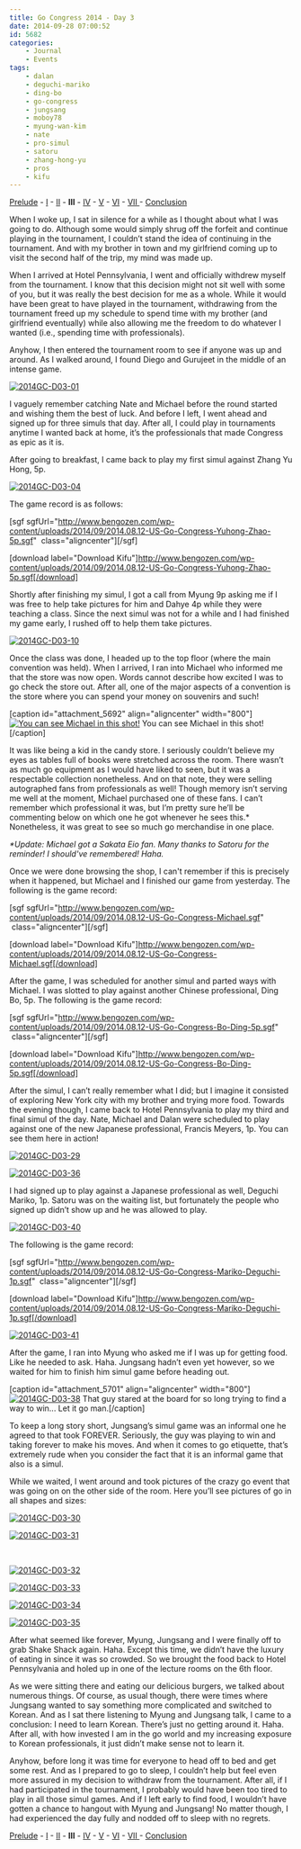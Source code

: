 ```yaml
---
title: Go Congress 2014 - Day 3
date: 2014-09-28 07:00:52
id: 5682
categories:
	- Journal
	- Events
tags:
	- dalan
	- deguchi-mariko
	- ding-bo
	- go-congress
	- jungsang
	- moboy78
	- myung-wan-kim
	- nate
	- pro-simul
	- satoru
	- zhang-hong-yu
	- pros
	- kifu
---
```


[Prelude](http://www.bengozen.com/go-congress-2014-prelude/ "Go Congress 2014 — Prelude") - [I](http://www.bengozen.com/go-congress-2014-day-1/ "Go Congress 2014 — Day 1") - [II](http://www.bengozen.com/go-congress-2014-day-2/ "Go Congress 2014 — Day 2") - **III** - [IV](http://www.bengozen.com/go-congress-2014-day-4/ "Go Congress 2014 — Day 4") - [V](http://www.bengozen.com/go-congress-2014-day-5/ "Go Congress 2014 — Day 5") - [VI](http://www.bengozen.com/go-congress-2014-day-6/ "Go Congress 2014 — Day 6") - [VII ](http://www.bengozen.com/go-congress-2014-day-7/ "Go Congress 2014 — Day 7")- [Conclusion](http://www.bengozen.com/go-congress-2014-conclusion/ "Go Congress 2014 — Conclusion")

When I woke up, I sat in silence for a while as I thought about what I was going to do. Although some would simply shrug off the forfeit and continue playing in the tournament, I couldn’t stand the idea of continuing in the tournament. And with my brother in town and my girlfriend coming up to visit the second half of the trip, my mind was made up.

When I arrived at Hotel Pennsylvania, I went and officially withdrew myself from the tournament. I know that this decision might not sit well with some of you, but it was really the best decision for me as a whole. While it would have been great to have played in the tournament, withdrawing from the tournament freed up my schedule to spend time with my brother (and girlfriend eventually) while also allowing me the freedom to do whatever I wanted (i.e., spending time with professionals).

Anyhow, I then entered the tournament room to see if anyone was up and around. As I walked around, I found Diego and Gurujeet in the middle of an intense game.

[![2014GC-D03-01](http://www.bengozen.com/wp-content/uploads/2014/09/2014GC-D03-01.jpg)](http://www.bengozen.com/wp-content/uploads/2014/09/2014GC-D03-01.jpg)

I vaguely remember catching Nate and Michael before the round started and wishing them the best of luck. And before I left, I went ahead and signed up for three simuls that day. After all, I could play in tournaments anytime I wanted back at home, it’s the professionals that made Congress as epic as it is.

<!--more-->

After going to breakfast, I came back to play my first simul against Zhang Yu Hong, 5p.

[![2014GC-D03-04](http://www.bengozen.com/wp-content/uploads/2014/09/2014GC-D03-04.jpg)](http://www.bengozen.com/wp-content/uploads/2014/09/2014GC-D03-04.jpg)

The game record is as follows:

[sgf sgfUrl="http://www.bengozen.com/wp-content/uploads/2014/09/2014.08.12-US-Go-Congress-Yuhong-Zhao-5p.sgf"  class="aligncenter"][/sgf]

[download label="Download Kifu"]http://www.bengozen.com/wp-content/uploads/2014/09/2014.08.12-US-Go-Congress-Yuhong-Zhao-5p.sgf[/download]

Shortly after finishing my simul, I got a call from Myung 9p asking me if I was free to help take pictures for him and Dahye 4p while they were teaching a class. Since the next simul was not for a while and I had finished my game early, I rushed off to help them take pictures.

[![2014GC-D03-10](http://www.bengozen.com/wp-content/uploads/2014/09/2014GC-D03-10.jpg)](http://www.bengozen.com/wp-content/uploads/2014/09/2014GC-D03-10.jpg)

Once the class was done, I headed up to the top floor (where the main convention was held). When I arrived, I ran into Michael who informed me that the store was now open. Words cannot describe how excited I was to go check the store out. After all, one of the major aspects of a convention is the store where you can spend your money on souvenirs and such!

[caption id="attachment_5692" align="aligncenter" width="800"][![You can see Michael in this shot!](http://www.bengozen.com/wp-content/uploads/2014/09/2014GC-D03-28.jpg)](http://www.bengozen.com/wp-content/uploads/2014/09/2014GC-D03-28.jpg) You can see Michael in this shot![/caption]

It was like being a kid in the candy store. I seriously couldn’t believe my eyes as tables full of books were stretched across the room. There wasn’t as much go equipment as I would have liked to seen, but it was a respectable collection nonetheless. And on that note, they were selling autographed fans from professionals as well! Though memory isn’t serving me well at the moment, Michael purchased one of these fans. I can’t remember which professional it was, but I’m pretty sure he’ll be commenting below on which one he got whenever he sees this.* Nonetheless, it was great to see so much go merchandise in one place.

_*Update: Michael got a Sakata Eio fan. Many thanks to Satoru for the reminder! I should've remembered! Haha._

Once we were done browsing the shop, I can't remember if this is precisely when it happened, but Michael and I finished our game from yesterday. The following is the game record:

[sgf sgfUrl="http://www.bengozen.com/wp-content/uploads/2014/09/2014.08.12-US-Go-Congress-Michael.sgf"  class="aligncenter"][/sgf]

[download label="Download Kifu"]http://www.bengozen.com/wp-content/uploads/2014/09/2014.08.12-US-Go-Congress-Michael.sgf[/download]

After the game, I was scheduled for another simul and parted ways with Michael. I was slotted to play against another Chinese professional, Ding Bo, 5p. The following is the game record:

[sgf sgfUrl="http://www.bengozen.com/wp-content/uploads/2014/09/2014.08.12-US-Go-Congress-Bo-Ding-5p.sgf"  class="aligncenter"][/sgf]

[download label="Download Kifu"]http://www.bengozen.com/wp-content/uploads/2014/09/2014.08.12-US-Go-Congress-Bo-Ding-5p.sgf[/download]

After the simul, I can’t really remember what I did; but I imagine it consisted of exploring New York city with my brother and trying more food. Towards the evening though, I came back to Hotel Pennsylvania to play my third and final simul of the day. Nate, Michael and Dalan were scheduled to play against one of the new Japanese professional, Francis Meyers, 1p. You can see them here in action!

[![2014GC-D03-29](http://www.bengozen.com/wp-content/uploads/2014/09/2014GC-D03-29.jpg)](http://www.bengozen.com/wp-content/uploads/2014/09/2014GC-D03-29.jpg)

[![2014GC-D03-36](http://www.bengozen.com/wp-content/uploads/2014/09/2014GC-D03-36.jpg)](http://www.bengozen.com/wp-content/uploads/2014/09/2014GC-D03-36.jpg)

I had signed up to play against a Japanese professional as well, Deguchi Mariko, 1p. Satoru was on the waiting list, but fortunately the people who signed up didn’t show up and he was allowed to play.

[![2014GC-D03-40](http://www.bengozen.com/wp-content/uploads/2014/09/2014GC-D03-40.jpg)](http://www.bengozen.com/wp-content/uploads/2014/09/2014GC-D03-40.jpg)

The following is the game record:

[sgf sgfUrl="http://www.bengozen.com/wp-content/uploads/2014/09/2014.08.12-US-Go-Congress-Mariko-Deguchi-1p.sgf"  class="aligncenter"][/sgf]

[download label="Download Kifu"]http://www.bengozen.com/wp-content/uploads/2014/09/2014.08.12-US-Go-Congress-Mariko-Deguchi-1p.sgf[/download]

[![2014GC-D03-41](http://www.bengozen.com/wp-content/uploads/2014/09/2014GC-D03-41.jpg)](http://www.bengozen.com/wp-content/uploads/2014/09/2014GC-D03-41.jpg)

After the game, I ran into Myung who asked me if I was up for getting food. Like he needed to ask. Haha. Jungsang hadn’t even yet however, so we waited for him to finish him simul game before heading out.

[caption id="attachment_5701" align="aligncenter" width="800"][![2014GC-D03-38](http://www.bengozen.com/wp-content/uploads/2014/09/2014GC-D03-38.jpg)](http://www.bengozen.com/wp-content/uploads/2014/09/2014GC-D03-38.jpg) That guy stared at the board for so long trying to find a way to win... Let it go man.[/caption]

To keep a long story short, Jungsang’s simul game was an informal one he agreed to that took FOREVER. Seriously, the guy was playing to win and taking forever to make his moves. And when it comes to go etiquette, that’s extremely rude when you consider the fact that it is an informal game that also is a simul.

While we waited, I went around and took pictures of the crazy go event that was going on on the other side of the room. Here you’ll see pictures of go in all shapes and sizes:

[![2014GC-D03-30](http://www.bengozen.com/wp-content/uploads/2014/09/2014GC-D03-30.jpg)](http://www.bengozen.com/wp-content/uploads/2014/09/2014GC-D03-30.jpg)

[![2014GC-D03-31](http://www.bengozen.com/wp-content/uploads/2014/09/2014GC-D03-31.jpg)](http://www.bengozen.com/wp-content/uploads/2014/09/2014GC-D03-31.jpg)

&nbsp;

[![2014GC-D03-32](http://www.bengozen.com/wp-content/uploads/2014/09/2014GC-D03-32.jpg)](http://www.bengozen.com/wp-content/uploads/2014/09/2014GC-D03-32.jpg)

[![2014GC-D03-33](http://www.bengozen.com/wp-content/uploads/2014/09/2014GC-D03-33.jpg)](http://www.bengozen.com/wp-content/uploads/2014/09/2014GC-D03-33.jpg)

[![2014GC-D03-34](http://www.bengozen.com/wp-content/uploads/2014/09/2014GC-D03-34.jpg)](http://www.bengozen.com/wp-content/uploads/2014/09/2014GC-D03-34.jpg)

[![2014GC-D03-35](http://www.bengozen.com/wp-content/uploads/2014/09/2014GC-D03-35.jpg)](http://www.bengozen.com/wp-content/uploads/2014/09/2014GC-D03-35.jpg)

After what seemed like forever, Myung, Jungsang and I were finally off to grab Shake Shack again. Haha. Except this time, we didn’t have the luxury of eating in since it was so crowded. So we brought the food back to Hotel Pennsylvania and holed up in one of the lecture rooms on the 6th floor.

As we were sitting there and eating our delicious burgers, we talked about numerous things. Of course, as usual though, there were times where Jungsang wanted to say something more complicated and switched to Korean. And as I sat there listening to Myung and Jungsang talk, I came to a conclusion: I need to learn Korean. There’s just no getting around it. Haha. After all, with how invested I am in the go world and my increasing exposure to Korean professionals, it just didn’t make sense not to learn it.

Anyhow, before long it was time for everyone to head off to bed and get some rest. And as I prepared to go to sleep, I couldn’t help but feel even more assured in my decision to withdraw from the tournament. After all, if I had participated in the tournament, I probably would have been too tired to play in all those simul games. And if I left early to find food, I wouldn’t have gotten a chance to hangout with Myung and Jungsang! No matter though, I had experienced the day fully and nodded off to sleep with no regrets.

[Prelude](http://www.bengozen.com/go-congress-2014-prelude/ "Go Congress 2014 — Prelude") - [I](http://www.bengozen.com/go-congress-2014-day-1/ "Go Congress 2014 — Day 1") - [II](http://www.bengozen.com/go-congress-2014-day-2/ "Go Congress 2014 — Day 2") - **III** - [IV](http://www.bengozen.com/go-congress-2014-day-4/ "Go Congress 2014 — Day 4") - [V](http://www.bengozen.com/go-congress-2014-day-5/ "Go Congress 2014 — Day 5") - [VI](http://www.bengozen.com/go-congress-2014-day-6/ "Go Congress 2014 — Day 6") - [VII ](http://www.bengozen.com/go-congress-2014-day-7/ "Go Congress 2014 — Day 7")- [Conclusion](http://www.bengozen.com/go-congress-2014-conclusion/ "Go Congress 2014 — Conclusion")